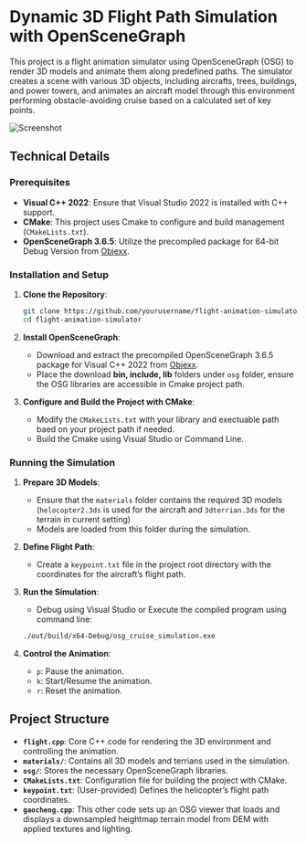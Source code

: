 # **Dynamic 3D Flight Path Simulation with OpenSceneGraph**

This project is a flight animation simulator using OpenSceneGraph (OSG) to render 3D models and animate them along predefined paths. The simulator creates a scene with various 3D objects, including aircrafts, trees, buildings, and power towers, and animates an aircraft model through this environment performing obstacle-avoiding cruise based on a calculated set of key points.

![Screenshot](animation_example.png")


## **Technical Details**

### **Prerequisites**

- **Visual C++ 2022**: Ensure that Visual Studio 2022 is installed with C++ support.
- **CMake**: This project uses Cmake to configure and build management (`CMakeLists.txt`).
- **OpenSceneGraph 3.6.5**: Utilize the precompiled package for 64-bit Debug Version from [Objexx](https://objexx.com/OpenSceneGraph.html).

### **Installation and Setup**

1. **Clone the Repository**:
    ```sh
    git clone https://github.com/yourusername/flight-animation-simulator.git
    cd flight-animation-simulator
    ```

2. **Install OpenSceneGraph**:
    - Download and extract the precompiled OpenSceneGraph 3.6.5 package for Visual C++ 2022 from [Objexx](https://objexx.com/OpenSceneGraph.html).
    - Place the download **bin, include, lib** folders under `osg` folder, ensure the OSG libraries are accessible in Cmake project path.

3. **Configure and Build the Project with CMake**:
    - Modify the `CMakeLists.txt` with your library and exectuable path baed on your project path if needed.
    - Build the Cmake using Visual Studio or Command Line.

### **Running the Simulation**

1. **Prepare 3D Models**:
    - Ensure that the `materials` folder contains the required 3D models (`helocopter2.3ds` is used for the aircraft and `3dterrian.3ds` for the terrain in current setting)
    - Models are loaded from this folder during the simulation.

2. **Define Flight Path**:
    - Create a `keypoint.txt` file in the project root directory with the coordinates for the aircraft’s flight path.

3. **Run the Simulation**:
    - Debug using Visual Studio or Execute the compiled program using command line:
    ```sh
    ./out/build/x64-Debug/osg_cruise_simulation.exe
    ```

4. **Control the Animation**:
    - `p`: Pause the animation.
    - `k`: Start/Resume the animation.
    - `r`: Reset the animation.

## **Project Structure**

- **`flight.cpp`**: Core C++ code for rendering the 3D environment and controlling the animation.
- **`materials/`**: Contains all 3D models and terrians used in the simulation.
- **`osg/`**: Stores the necessary OpenSceneGraph libraries.
- **`CMakeLists.txt`**: Configuration file for building the project with CMake.
- **`keypoint.txt`**: (User-provided) Defines the helicopter’s flight path coordinates.
- **`gaocheng.cpp`**: This other code sets up an OSG viewer that loads and displays a downsampled heightmap terrain model from DEM with applied textures and lighting.